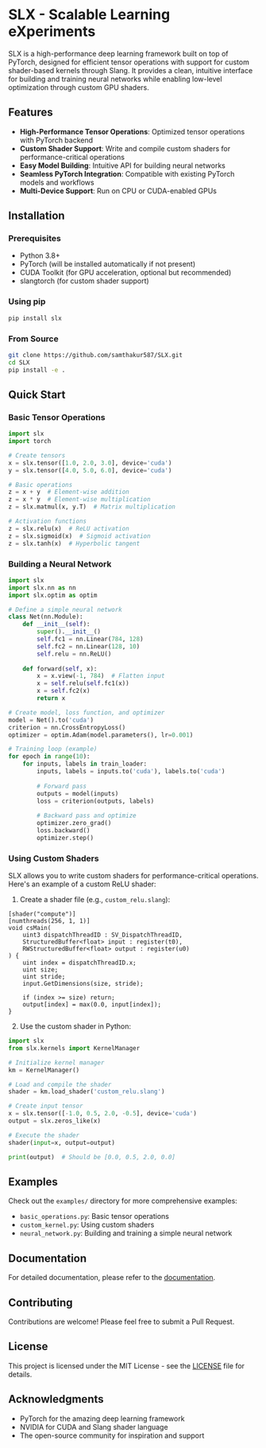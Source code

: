 # SLX - Scalable Learning eXperiments

SLX is a high-performance deep learning framework built on top of PyTorch, designed for efficient tensor operations with support for custom shader-based kernels through Slang. It provides a clean, intuitive interface for building and training neural networks while enabling low-level optimization through custom GPU shaders.

## Features

- **High-Performance Tensor Operations**: Optimized tensor operations with PyTorch backend
- **Custom Shader Support**: Write and compile custom shaders for performance-critical operations
- **Easy Model Building**: Intuitive API for building neural networks
- **Seamless PyTorch Integration**: Compatible with existing PyTorch models and workflows
- **Multi-Device Support**: Run on CPU or CUDA-enabled GPUs

## Installation

### Prerequisites

- Python 3.8+
- PyTorch (will be installed automatically if not present)
- CUDA Toolkit (for GPU acceleration, optional but recommended)
- slangtorch (for custom shader support)

### Using pip

```bash
pip install slx
```

### From Source

```bash
git clone https://github.com/samthakur587/SLX.git
cd SLX
pip install -e .
```

## Quick Start

### Basic Tensor Operations

```python
import slx
import torch

# Create tensors
x = slx.tensor([1.0, 2.0, 3.0], device='cuda')
y = slx.tensor([4.0, 5.0, 6.0], device='cuda')

# Basic operations
z = x + y  # Element-wise addition
z = x * y  # Element-wise multiplication
z = slx.matmul(x, y.T)  # Matrix multiplication

# Activation functions
z = slx.relu(x)  # ReLU activation
z = slx.sigmoid(x)  # Sigmoid activation
z = slx.tanh(x)  # Hyperbolic tangent
```

### Building a Neural Network

```python
import slx
import slx.nn as nn
import slx.optim as optim

# Define a simple neural network
class Net(nn.Module):
    def __init__(self):
        super().__init__()
        self.fc1 = nn.Linear(784, 128)
        self.fc2 = nn.Linear(128, 10)
        self.relu = nn.ReLU()
        
    def forward(self, x):
        x = x.view(-1, 784)  # Flatten input
        x = self.relu(self.fc1(x))
        x = self.fc2(x)
        return x

# Create model, loss function, and optimizer
model = Net().to('cuda')
criterion = nn.CrossEntropyLoss()
optimizer = optim.Adam(model.parameters(), lr=0.001)

# Training loop (example)
for epoch in range(10):
    for inputs, labels in train_loader:
        inputs, labels = inputs.to('cuda'), labels.to('cuda')
        
        # Forward pass
        outputs = model(inputs)
        loss = criterion(outputs, labels)
        
        # Backward pass and optimize
        optimizer.zero_grad()
        loss.backward()
        optimizer.step()
```

### Using Custom Shaders

SLX allows you to write custom shaders for performance-critical operations. Here's an example of a custom ReLU shader:

1. Create a shader file (e.g., `custom_relu.slang`):
```hlsl
[shader("compute")]
[numthreads(256, 1, 1)]
void csMain(
    uint3 dispatchThreadID : SV_DispatchThreadID,
    StructuredBuffer<float> input : register(t0),
    RWStructuredBuffer<float> output : register(u0)
) {
    uint index = dispatchThreadID.x;
    uint size;
    uint stride;
    input.GetDimensions(size, stride);
    
    if (index >= size) return;
    output[index] = max(0.0, input[index]);
}
```

2. Use the custom shader in Python:
```python
import slx
from slx.kernels import KernelManager

# Initialize kernel manager
km = KernelManager()

# Load and compile the shader
shader = km.load_shader('custom_relu.slang')

# Create input tensor
x = slx.tensor([-1.0, 0.5, 2.0, -0.5], device='cuda')
output = slx.zeros_like(x)

# Execute the shader
shader(input=x, output=output)

print(output)  # Should be [0.0, 0.5, 2.0, 0.0]
```

## Examples

Check out the `examples/` directory for more comprehensive examples:

- `basic_operations.py`: Basic tensor operations
- `custom_kernel.py`: Using custom shaders
- `neural_network.py`: Building and training a simple neural network

## Documentation

For detailed documentation, please refer to the [documentation](docs/).

## Contributing

Contributions are welcome! Please feel free to submit a Pull Request.

## License

This project is licensed under the MIT License - see the [LICENSE](LICENSE) file for details.

## Acknowledgments

- PyTorch for the amazing deep learning framework
- NVIDIA for CUDA and Slang shader language
- The open-source community for inspiration and support

